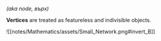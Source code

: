 *(aka node, върх)*

**Vertices** are treated as featureless and indivisible objects.

![[notes/Mathematics/assets/Small_Network.png#invert_B]]



